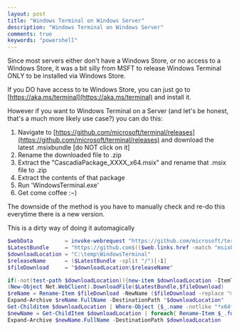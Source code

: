 ```yaml
---
layout: post
title: "Windows Terminal on Windows Server"
description: "Windows Terminal on Windows Server"
comments: true
keywords: "powershell"
---
```

Since most servers either don't have a Windows Store, or no access to a Windows Store, it was a bit silly from MSFT to release Windows Terminal ONLY to be installed via Windows Store.

If you DO have access to te Windows Store, you can just go to [https://aka.ms/terminal](https://aka.ms/terminal) and install it.

However if you want to Windows Terminal on a Server (and let's be honest, that's a much more likely use case?) you can do this:
1. Navigate to [https://github.com/microsoft/terminal/releases](https://github.com/microsoft/terminal/releases) and download the latest .msixbundle [do NOT click on it]
2. Rename the downloaded file to .zip
3. Extract the "CascadiaPackage_XXXX_x64.msix" and rename that .msix file to .zip
4. Extract the contents of that package
5. Run 'WindowsTerminal.exe'
6. Get come coffee :¬)

The downside of the method is you have to manually check and re-do this everytime there is a new version.

This is a dirty way of doing it automagically

``` PowerShell
$webData          = invoke-webrequest "https://github.com/microsoft/terminal/releases" -UseBasicParsing
$LatestBundle     = "https://github.com$(($web.links.href -match "msixbundle")[1])"
$downloadLocation = "C:\temp\WindowsTerminal"
$releaseName      = ($LatestBundle -split "/")[-1]
$fileDownload     = "$downloadLocation\$releaseName"

if(-not(test-path $downloadLocation)){new-item $downloadLocation -ItemType Directory -Force}
(New-Object Net.WebClient).DownloadFile($LatestBundle,$fileDownload)
$reName = Rename-Item $fileDownload -NewName ($fileDownload -replace "msixbundle","zip") -PassThru
Expand-Archive $reName.FullName -DestinationPath "$downloadLocation" 
Get-Childitem $downloadLocation | Where-Object {$_.name -notlike "*x64*"} | Remove-Item -Recurse -Force
$newName = Get-ChildItem $downloadLocation | foreach{ Rename-Item $_.fullname -NewName ($_ -replace "msix","zip") -PassThru}
Expand-Archive $newName.FullName -DestinationPath $downloadLocation
```
